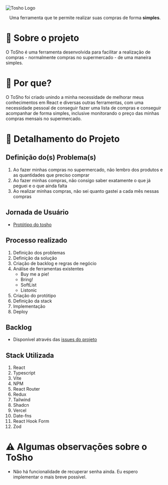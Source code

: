 <img src="assets\images\tosho-logo.png" alt="Tosho Logo" align="center" />
<p align="center"> Uma ferramenta que te permite realizar suas compras de forma <strong>simples</strong>. </p>

# 👀 Sobre o projeto
O ToSho é uma ferramenta desenvolvida para facilitar a realização de compras - normalmente compras no supermercado - de uma maneira simples.

# 🤔 Por que?
O ToSho foi criado unindo a minha necessidade de melhorar meus conhecimentos em React e diversas outras ferramentas, com uma necessidade pessoal de conseguir fazer uma lista de compras e conseguir acompanhar de forma simples, inclusive monitorando o preço das minhas compras mensais no supermercado.  

# 📃 Detalhamento do Projeto
## Definição do(s) Problema(s)
1. Ao fazer minhas compras no supermercado, não lembro dos produtos e as quantidades que preciso comprar
2. Ao fazer minhas compras, não consigo saber exatamente o que já peguei e o que ainda falta
3. Ao realizar minhas compras, não sei quanto gastei a cada mês nessas compras

## Jornada de Usuário
- [Protótipo do tosho](https://www.figma.com/proto/jAMv5sbiyilhpSaUTgYhQ1/Tosho?node-id=56-5775&starting-point-node-id=56%3A5775&mode=design&t=dSEL5dpraiC6kbRI-1)

## Processo realizado
1. Definição dos problemas
2. Definição da solução
3. Criação de backlog e regras de negócio
4. Análise de ferramentas existentes
   - Buy me a pie!
   - Bring!
   - SoftList
   - Listonic
5. Criação do protótipo
6. Definição da stack
7. Implementação
8. Deploy

## Backlog 
- Disponível através das [issues do projeto](https://github.com/owarleysouza/tosho/issues)

## Stack Utilizada
1. React
2. Typescript
3. Vite
4. NPM
5. React Router
6. Redux
7. Tailwind
8. Shadcn
9. Vercel
10. Date-fns
11. React Hook Form
12. Zod

# ⚠ Algumas observações sobre o ToSho
- Não há funcionalidade de recuperar senha ainda. Eu espero implementar o mais breve possível.
